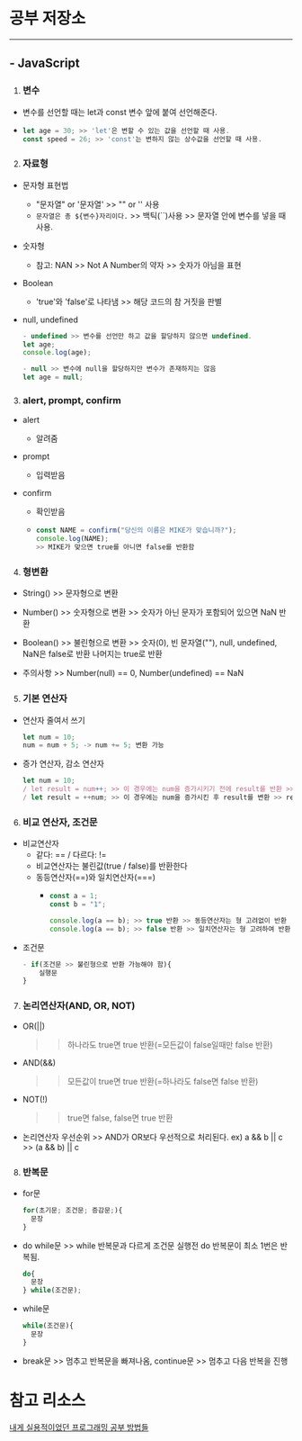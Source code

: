 # 공부 저장소
___

## - JavaScript

1. ### 변수
- 변수를 선언할 때는 let과 const 변수 앞에 붙여 선언해준다.
- ```js
  let age = 30; >> 'let'은 변할 수 있는 값을 선언할 때 사용.
  const speed = 26; >> 'const'는 변하지 않는 상수값을 선언할 때 사용. 
  ```
2. ### 자료형
- 문자형 표현법
  * "문자열" or '문자열' >> "" or '' 사용
  * `문자열은 총 ${변수}자리이다.` >> 백틱(``)사용 >> 문자열 안에 변수를 넣을 때 사용.

- 숫자형
  * 참고: NAN >> Not A Number의 약자 >> 숫자가 아님을 표현
 
- Boolean
  * 'true'와 'false'로 나타냄 >> 해당 코드의 참 거짓을 판별
 
- null, undefined
  ```js
  - undefined >> 변수를 선언만 하고 값을 할당하지 않으면 undefined.
  let age;
  console.log(age);

  - null >> 변수에 null을 할당하지만 변수가 존재하지는 않음
  let age = null;
  ```
3. ### alert, prompt, confirm
- alert
  - 알려줌

- prompt
  - 입력받음

- confirm 
  - 확인받음
  - ```js
    const NAME = confirm("당신의 이름은 MIKE가 맞습니까?");
    console.log(NAME); 
    >> MIKE가 맞으면 true를 아니면 false를 반환함
    ```
4. ### 형변환
- String() >> 문자형으로 변환
   
- Number() >> 숫자형으로 변환
              >> 숫자가 아닌 문자가 포함되어 있으면 NaN 반환
     
- Boolean() >> 불린형으로 변환
               >> 숫자(0), 빈 문자열(""), null, undefined, NaN은 false로 반환 나머지는 true로 반환

- 주의사항 >> Number(null) == 0, Number(undefined) == NaN

5. ### 기본 연산자
- 연산자 줄여서 쓰기
  ```js
  let num = 10;
  num = num + 5; -> num += 5; 변환 가능
  ```

- 증가 연산자, 감소 연산자
  ```js
  let num = 10;
  / let result = num++; >> 이 경우에는 num을 증가시키기 전에 result를 반환 >> result == 10.
  / let result = ++num; >> 이 경우에는 num을 증가시킨 후 result를 변환 >> result == 11.
  ```

6. ### 비교 연산자, 조건문
- 비교연산자
  - 같다: == / 다르다: !=   
  - 비교연산자는 불린값(true / false)를 반환한다
  - 동등연산자(==)와 일치연산자(===)
    - ```js
      const a = 1;
      const b = "1";
      
      console.log(a == b); >> true 반환 >> 동등연산자는 형 고려없이 반환
      console.log(a == b); >> false 반환 >> 일치연산자는 형 고려하여 반환      
      ``` 
- 조건문
  ```js
  - if(조건문 >> 불린형으로 반환 가능해야 함){
      실행문
  }
  ```

7. ### 논리연산자(AND, OR, NOT)
- OR(||)
  >> 하나라도 true면 true 반환(=모든값이 false일때만 false 반환)  
- AND(&&)
  >> 모든값이 true면 true 반환(=하나라도 false면 false 반환)
- NOT(!)
  >> true면 false, false면 true 반환
- 논리연산자 우선순위 >> AND가 OR보다 우선적으로 처리된다.
  ex) a && b || c >> (a && b) || c

8. ### 반복문
- for문
  ```js
  for(초기문; 조건문; 증감문;){
    문장  
  }
  ```
- do while문 >> while 반복문과 다르게 조건문 실행전 do 반복문이 최소 1번은 반복됨.
  ```js
  do{
    문장
  } while(조건문);
  ```
- while문
  ```js
  while(조건문){
    문장
  } 
  ```
- break문 >> 멈추고 반복문을 빠져나옴, continue문 >> 멈추고 다음 반복을 진행

# 참고 리소스

[내게 실용적이었던 프로그래밍 공부 방법들](https://velog.io/@city7310/%EB%82%B4%EA%B0%80-%EA%B3%B5%EB%B6%80%ED%95%98%EB%8A%94-%EB%B0%A9%EC%8B%9D)
